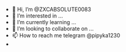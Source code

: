 - 👋 Hi, I’m @ZXCABSOLUTE0083
- 👀 I’m interested in ...
- 🌱 I’m currently learning ...
- 💞️ I’m looking to collaborate on ...
- 📫 How to reach me telegram @pipyka1230
- 

<!---
ZXCABSOLUTE0083/ZXCABSOLUTE0083 is a ✨ special ✨ repository because its `README.md` (this file) appears on your GitHub profile.
You can click the Preview link to take a look at your changes.
--->

